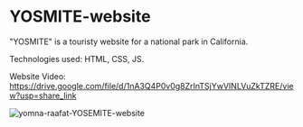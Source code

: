 # YOSMITE-website
"YOSMITE" is a touristy website for a national park in California.

Technologies used: HTML, CSS, JS.

Website Video: https://drive.google.com/file/d/1nA3Q4P0v0g8ZrInTSjYwVINLVuZkTZRE/view?usp=share_link

![yomna-raafat-YOSEMITE-website](https://github.com/user-attachments/assets/6027e9ad-4c8c-4eb9-8fcb-b115bb02db64)
